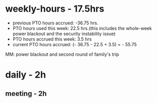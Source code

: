 # weekly-hours - 17.5hrs

* previous PTO hours accrued: -36.75 hrs. 
* PTO hours used this week: 22.5 hrs.(this includes the whole-week power blackout and the security instability issue)
* PTO hours accrued this week: 3.5 hrs
* current PTO hours accrued: (- 36.75 - 22.5 + 3.5) = - 55.75

MM: power blackout and second round of family's trip

# daily - 2h 

## meeting - 2h